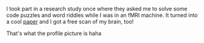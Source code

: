 I took part in a research study once where they asked me to solve some code puzzles and word riddles while I was in an fMRI machine. It turned into a cool [paper](https://web.eecs.umich.edu/~weimerw/p/weimer-icse2017-preprint.pdf) and I got a free scan of my brain, too!

That's what the profile picture is haha

<!--
**yashevde/yashevde** is a ✨ _special_ ✨ repository because its `README.md` (this file) appears on your GitHub profile.

Here are some ideas to get you started:

- 🔭 I’m currently working on ...
- 🌱 I’m currently learning ...
- 👯 I’m looking to collaborate on ...
- 🤔 I’m looking for help with ...
- 💬 Ask me about ...
- 📫 How to reach me: ...
- 😄 Pronouns: ...
- ⚡ Fun fact: ...
-->
